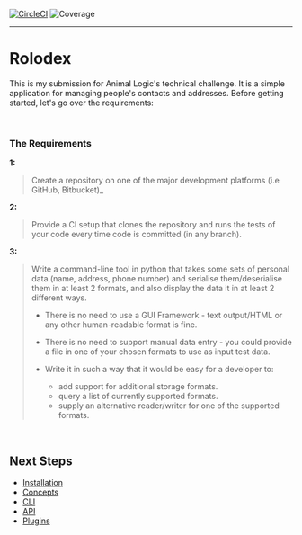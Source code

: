 [![CircleCI](https://circleci.com/gh/ylathouris/bio.svg?style=shield)](https://circleci.com/gh/ylathouris/rolodex)  ![Coverage](coverage.svg)

---

# Rolodex

This is my submission for Animal Logic's technical challenge. It is a
simple application for managing people's contacts and addresses.
Before getting started, let's go over the requirements:

<br/>

### The Requirements

**1:**
> Create a repository on one of the major development platforms
> (i.e GitHub, Bitbucket)_

**2:**
> Provide a CI setup that clones the repository and runs the
> tests of your code every time code is committed (in any branch).

**3:**
> Write a command-line tool in python that takes some sets
> of personal data (name, address, phone number) and serialise
> them/deserialise them in at least 2 formats, and also display the
> data it in at least 2 different ways.
>
>  * ​There is no need to use a GUI Framework - text output/HTML or
>    any other human-readable format is fine.
>
>  * There is no need to support manual data entry - you could provide
>    a file in one of your chosen formats to use as input test data.
>
>  * Write it in such a way that it would be easy for a developer to:
>    * add support for additional storage formats.
>    * query a list of currently supported formats.
>    * supply an alternative reader/writer for one of the supported
>      formats.​


<br/>

## Next Steps

* [Installation](docs/installation.md)
* [Concepts](docs/concepts.md)
* [CLI](docs/cli.md)
* [API](docs/api.md)
* [Plugins](docs/plugins.md)



<br/>
